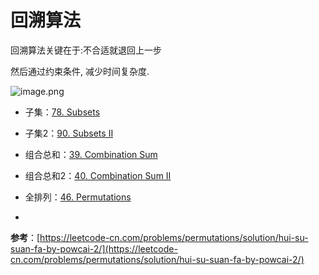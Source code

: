 # 回溯算法

回溯算法关键在于:不合适就退回上一步

然后通过约束条件, 减少时间复杂度.

![image.png](https://ws1.sinaimg.cn/large/006alGmrgy1g9xrsftahmj31o00s7tfr.jpg)

- 子集：[78. Subsets](https://leetcode-cn.com/problems/subsets/)

- 子集2：[90. Subsets II](https://leetcode-cn.com/problems/subsets-ii/)

- 组合总和：[39. Combination Sum](https://leetcode-cn.com/problems/combination-sum/)

- 组合总和2：[40. Combination Sum II](https://leetcode-cn.com/problems/combination-sum-ii/)

- 全排列：[46. Permutations](https://leetcode-cn.com/problems/permutations/)

- 

**参考**：[https://leetcode-cn.com/problems/permutations/solution/hui-su-suan-fa-by-powcai-2/](https://leetcode-cn.com/problems/permutations/solution/hui-su-suan-fa-by-powcai-2/)